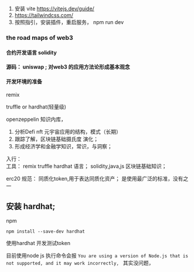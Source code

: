 1. 安装 vite https://vitejs.dev/guide/
2. https://tailwindcss.com/
3. 按照指引，安装插件，重启服务， npm run dev

### the road maps of web3

#### 合约开发语言 solidity

#### 源码： uniswap ; 对web3 的应用方法论形成基本观念

#### 开发环境的准备

remix 

 truffle or hardhat(轻量级)

openzeppelin 知识内库，

1. 分析Defi nft 元宇宙应用的结构，模式（长期）
2. 跟踪了解，区块链基础摄氏度 演化；
3. 形成经济学和金融学知识，常识，与洞察；

入行：     
工具： remix truffle hardhat 
语言； solidity,java,js
区块链基础知识；

erc20 规范：
同质化token,用于表达同质化资产；
是使用最广泛的标准，没有之一



## 安装 hardhat;

npm 
```
npm install --save-dev hardhat
```

使用hardhat 开发测试token

目前使用node js 执行命令会报 `You are using a version of Node.js that is not supported, and it may work incorrectly, ` 其实没问题， 
